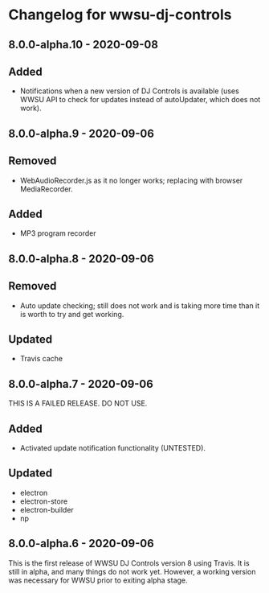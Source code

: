 # Changelog for wwsu-dj-controls

## 8.0.0-alpha.10 - 2020-09-08

## Added
- Notifications when a new version of DJ Controls is available (uses WWSU API to check for updates instead of autoUpdater, which does not work).

## 8.0.0-alpha.9 - 2020-09-06

## Removed
- WebAudioRecorder.js as it no longer works; replacing with browser MediaRecorder.

## Added
- MP3 program recorder

## 8.0.0-alpha.8 - 2020-09-06

## Removed
- Auto update checking; still does not work and is taking more time than it is worth to try and get working.

## Updated
- Travis cache

## 8.0.0-alpha.7 - 2020-09-06

THIS IS A FAILED RELEASE. DO NOT USE.

## Added
- Activated update notification functionality (UNTESTED).

## Updated
- electron
- electron-store
- electron-builder
- np

## 8.0.0-alpha.6 - 2020-09-06

This is the first release of WWSU DJ Controls version 8 using Travis. It is still in alpha, and many things do not work yet. However, a working version was necessary for WWSU prior to exiting alpha stage.